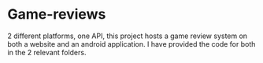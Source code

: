 # Game-reviews
2 different platforms, one API, this project hosts a game review system on both a website and an android application. I have provided the code for both in the 2 relevant folders. 
